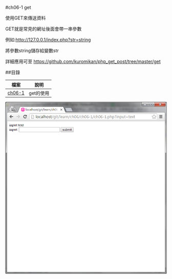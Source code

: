 #ch06-1 get


使用GET來傳送資料

GET就是常見的網址後面會帶一串參數

例如:http://127.0.0.1/index.php?str=string

將參數string儲存給變數str

詳細應用可至 https://github.com/kuromikan/php_get_post/tree/master/get



##目錄

|檔案                                        |說明                                         |
|--------------------------------------------|---------------------------------------------|
|[ch06-1](ch06-1.php)                        |get的使用                                    |

![result](ch06-1.png)